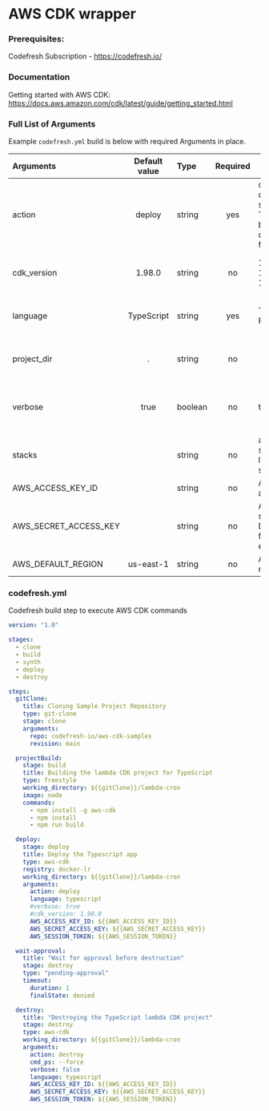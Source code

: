 # AWS CDK wrapper

### Prerequisites:

Codefresh Subscription - https://codefresh.io/

### Documentation

Getting started with AWS CDK: https://docs.aws.amazon.com/cdk/latest/guide/getting_started.html

### Full List of Arguments

Example `codefresh.yml` build is below with required Arguments in place.

| Arguments | Default value | Type | Required | Values | Description |
| :----------------------------| :----------: | :---------| :---: |----------|---------------------------------------------------------------------------------------------------------------------------------|
| action | deploy | string | yes | deploy, destroy, synth<br/>To come: bootstrap, diff, list, freestyle |The CDK operation to execute |
| cdk_version | 1.98.0 | string | no | 1.90.0, 1.94.1, 1.98.0 | Version of the CDK used in the image |
| language | TypeScript | string | yes | TypeScript, Python | The language for the application |
| project_dir | . | string | no | | the folder where the CDK app is located |
| verbose | true | boolean | no | true, false | Add the --verbose flag to the command if true |
| stacks | | string | no | a comma-separated list of stacks|
| AWS_ACCESS_KEY_ID | | string | no | Amazon access key|
| AWS_SECRET_ACCESS_KEY | | string | no | Amazon secret key.<br/>Don't forget to encrypt it|
| AWS_DEFAULT_REGION | us-east-1 | string | no | Amazon region|



### codefresh.yml

Codefresh build step to execute AWS CDK commands

```yaml
version: "1.0"

stages:
  - clone
  - build
  - synth
  - deploy
  - destroy

steps:
  gitClone:
    title: Cloning Sample Project Repository
    type: git-clone
    stage: clone
    arguments:
      repo: codefresh-io/aws-cdk-samples
      revision: main

  projectBuild:
    stage: build
    title: Building the lambda CDK project for TypeScript
    type: freestyle
    working_directory: ${{gitClone}}/lambda-cron
    image: node
    commands:
      - npm install -g aws-cdk
      - npm install
      - npm run build

  deploy:
    stage: deploy
    title: Deploy the Typescript app
    type: aws-cdk
    registry: docker-lr
    working_directory: ${{gitClone}}/lambda-cron
    arguments:
      action: deploy
      language: typescript
      #verbose: true
      #cdk_version: 1.98.0
      AWS_ACCESS_KEY_ID: ${{AWS_ACCESS_KEY_ID}}
      AWS_SECRET_ACCESS_KEY: ${{AWS_SECRET_ACCESS_KEY}}
      AWS_SESSION_TOKEN: ${{AWS_SESSION_TOKEN}}

  wait-approval:
    title: "Wait for approval before destruction"
    stage: destroy
    type: "pending-approval"
    timeout:
      duration: 1
      finalState: denied

  destroy:
    title: "Destroying the TypeScript lambda CDK project"
    stage: destroy
    type: aws-cdk
    working_directory: ${{gitClone}}/lambda-cron
    arguments:
      action: destroy
      cmd_ps: --force
      verbose: false
      language: typescript
      AWS_ACCESS_KEY_ID: ${{AWS_ACCESS_KEY_ID}}
      AWS_SECRET_ACCESS_KEY: ${{AWS_SECRET_ACCESS_KEY}}
      AWS_SESSION_TOKEN: ${{AWS_SESSION_TOKEN}}

```
